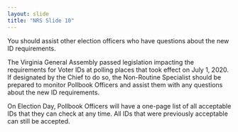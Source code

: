 ```yaml
---
layout: slide
title: "NRS Slide 10"
---
```


You should assist other election officers who have questions about the new ID requirements.

The Virginia General Assembly passed legislation impacting the requirements for Voter IDs at polling places that took effect on July 1, 2020. If designated by the Chief to do so, the Non-Routine Specialist should be prepared to monitor Pollbook Officers and assist them with any questions about the new ID requirements.

On Election Day, Pollbook Officers will have a one-page list of all acceptable IDs that they can check at any time. All IDs that were previously acceptable can still be accepted.